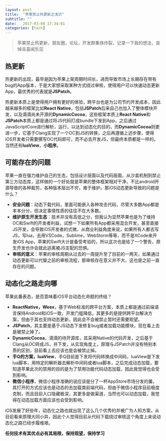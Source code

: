 ```yaml
---
layout: post
title:  "苹果禁止热更新之浅识"
subtitle: ""
date:   2017-03-08 17:34:01
categories: [tech]
---
```


> 苹果禁止热更新，朋友圈，论坛，开发群集体炸裂，记录一下我的想法，哀悼且喜闻乐见

## 热更新

热更新的出现，最早是因为苹果上架周期时间长，进而导致市场上长期存在带有bug的App版本，于是大家想采取某种方式绕过审核，使得用户可以快速动态更新App，最优秀的代表就是**JSPatch**。

热更新本质上是使得用户拥有更好的体验，跨平台也是为公司节约开发成本，因此越来越多的框架比如**React Native**，包括**JSPatch**后来自己也加入了整体模块开发，以及滴滴尚未开源的**DynamicCocoa**，这些框架本质上**React Native**和**JSPatch**本质上都是通过将JS代码打成bundle下发到App，之后通过JavaScriptCore进行解析，运行，以达到动态化的目的，而**DynamicCocoa**则更进一步，它基于Clang实现了一个OC到JS的转换，之后再遵循上述步骤，使得iOS开发者只需要撰写OC代码即可，而不必去开发JS，但最终本质都是一样的。当然还有**luaView**，**小程序**。

## 可能存在的问题

苹果一直在强力维护自己的生态，包括设计层面以及代码层面，从沙盒机制到禁止第三方动态库，这样做的一个好处就是苹果的整体框架相对干净，不比android开源导致的各种裁剪，各种版本层出不穷，难于维护。那iOS动态更新导致的问题是什么？

- **安全问题**：动态下载代码，里面可能嵌入各种攻击代码，尽管大多数App都是本本分分，但决定事情性质的往往不在大多数。
- **维护原生开发生态**：技术并没有高低之分，但我认为显然苹果也是为了维持OC和Swift的开发者利益，试想一下如果所有App都采用混合开发，甚至直接JS开发，会导致iOS开发者的式微，从商业利益角度来说，如果所有人都去写JS，写lua，去用VSCode，Sublime，WebStorm等等，而不是XCode来开发iOS App，苹果的Swift大计是备受考验的，所以这次也是给了一个警告，原生开发也许会就此逃离被JS支配的恐惧。
- **审核的意义**：苹果的审核周期从过去的一周提升至了目前的一两天，如果通过动态更新可以代替之前的审核流程，那审核存在意义并不大，这也是之前一直存在的问题。

## 动态化之路走向哪

苹果此番表态，是否意味着iOS平台动态化命题的终结？
- **ReactNative，Weex**，基于Web标准的跨平台方案，本质上都是通过前端语言保持Android和iOS一致，开发门槛降低，其更多的是提供跨平台解决方案，但由于其也支持动态更新，因此会不会被禁止暂时还需要观望。
- **JSPatch**，其主要是基于JS动态下发修复bug或者加载功能模块，现在看上去是被禁止掉了。
- **DynamicCocoa**，滴滴的待开源库，其采用Native的代码开发，之后基于Clang从OC转成JS，并下发，从实现角度上，原理与JSPatch并没有特别本质的区别，目前看上去应该也是会被禁止掉。
- **手Q的方案，luaView**，手Q目前是下发将代码转换成中间码，luaView是下发lua脚本，用特定的解析器去解析中间码或者lua脚本，之后完成动态加载，要知道苹果此次的禁用的目的是为了禁用功能代码动态加载，因此我觉得也会受到影响。
- **微信小程序**，微信小程序准确的说应该是分了一杯AppStore市场分发的羹，其打开的方式应该也是动态的去加载类前端代码，但由于微信小程序目前极度克制，而且目前入口隐藏极深，其更多是做渠道，当然也可以动态加载，我觉得在动态加载方面应该也会受到影响。

iOS发展了好些年，动态化之路也就出现了这么几个优秀的并被广为人知方案，从目前看来原理大同小异，因此个人觉得目前从代码下载绕过审核这个角度上来说动态化之路已经步履维艰。

**任何技术有其优点必有其局限，保持观望，保持学习**

